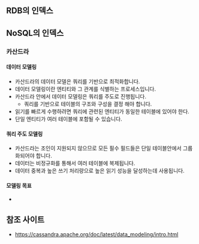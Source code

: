 ## RDB의 인덱스 

## NoSQL의 인덱스 
### 카산드라
#### 데이터 모델링
* 카산드라의 데이터 모델은 쿼리를 기반으로 최적화합니다. 
* 데이터 모델링이란 엔티티와 그 관계를 식별하는 프로세스입니다. 
* 카산드라 안에서 데이터 모델링은 쿼리를 주도로 진행됩니다. 
  * 쿼리를 기반으로 테이블의 구조와 구성을 결정 해야 합니다. 
* 읽기를 빠르게 수행하려면 쿼리에 관련된 엔티티가 동일한 테이블에 있어야 한다.
* 단일 엔티티가 여러 테이블에 포함될 수 있습니다. 
#### 쿼리 주도 모델링
* 카산드라는 조인이 지원되지 않으므로 모든 필수 필드들은 단일 테이블안에서 그룹화되어야 합니다. 
* 데이터는 비정규화를 통해서 여러 테이블에 복제됩니다. 
* 데이터 중복과 높은 쓰기 처리량으로 높은 읽기 성능을 달성하는데 사용됩니다. 

#### 모델링 목표 
* 


## 참조 사이트
* https://cassandra.apache.org/doc/latest/data_modeling/intro.html